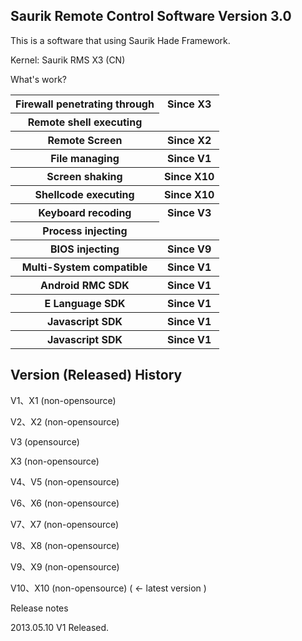 <p><H2>Saurik Remote Control Software Version 3.0</H2></p>
<p>This is a software that using Saurik Hade Framework.</p>
<p>Kernel: Saurik RMS X3 (CN)</p>
<p>What's work?</p>
<table>
	<tr>
		<th>Firewall penetrating through</th>
		<th>Since X3</th>
	</tr>
	<tr><th>Remote shell executing</th></tr>
	<tr><th>Remote Screen</th><th>Since X2</th></tr>
	<tr><th>File managing</th><th>Since V1</th></tr>
	<tr><th>Screen shaking</th><th>Since X10</th></tr>
	<tr><th>Shellcode executing</th><th>Since X10</th></tr>
	<tr><th>Keyboard recoding</th><th>Since V3</th></tr>
	<tr><th>Process injecting</th></tr>
	<tr><th>BIOS injecting</th><th>Since V9</th></tr>
	<tr><th>Multi-System compatible</th><th>Since V1</th></tr>
	<tr><th>Android RMC SDK</th><th>Since V1</th></tr>
	<tr><th>E Language SDK</th><th>Since V1</th></tr>
	<tr><th>Javascript SDK</th><th>Since V1</th></tr>
	<tr><th>Javascript SDK</th><th>Since V1</th></tr>
</table>

<p><H2>Version (Released) History</H2></p>
<p>V1、X1 (non-opensource)</p>
<p>V2、X2 (non-opensource)</p>
<p>V3 (opensource)</p>
<p>X3 (non-opensource)</p>
<p>V4、V5 (non-opensource)</p>
<p>V6、X6 (non-opensource)</p>
<p>V7、X7 (non-opensource)</p>
<p>V8、X8 (non-opensource)</p>
<p>V9、X9 (non-opensource)</p>
<p>V10、X10 (non-opensource) ( <- latest version )</p>

<p>Release notes</p>
<p>2013.05.10 V1 Released.</p>